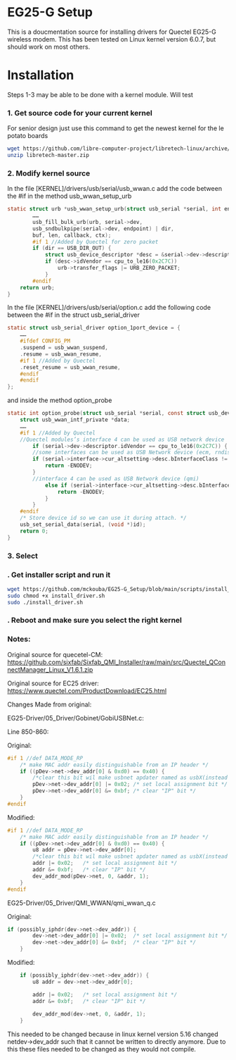 


# EG25-G Setup

This is a doucmentation source for installing drivers for Quectel EG25-G wireless modem.  This has been tested on Linux kernel version 6.0.7, but should work on most others.

# Installation
Steps 1-3 may be able to be done with a kernel module.  Will test
### 1. Get source code for your current kernel
For senior design just use this command to get the newest kernel for the le potato boards
```sh
wget https://github.com/libre-computer-project/libretech-linux/archive/refs/heads/v6.0/libretech-master.zip
unzip libretech-master.zip
```
### 2. Modify kernel source
In the file [KERNEL]/drivers/usb/serial/usb_wwan.c add the code between the #if in the method usb_wwan_setup_urb
```C
static struct urb *usb_wwan_setup_urb(struct usb_serial *serial, int endpoint, int dir, void *ctx, char *buf, int len,void (*callback) (struct urb *)) {
        ……
        usb_fill_bulk_urb(urb, serial->dev,
        usb_sndbulkpipe(serial->dev, endpoint) | dir,
        buf, len, callback, ctx);
        #if 1 //Added by Quectel for zero packet
        if (dir == USB_DIR_OUT) {
            struct usb_device_descriptor *desc = &serial->dev->descriptor;
            if (desc->idVendor == cpu_to_le16(0x2C7C))
                urb->transfer_flags |= URB_ZERO_PACKET;
            }
        #endif
    return urb;
}
```

In the file [KERNEL]/drivers/usb/serial/option.c add the following code between the #if in the struct usb_serial_driver
```C
static struct usb_serial_driver option_1port_device = {
    ……
    #ifdef CONFIG_PM
    .suspend = usb_wwan_suspend,
    .resume = usb_wwan_resume,
    #if 1 //Added by Quectel
    .reset_resume = usb_wwan_resume,
    #endif
    #endif
};
```
and inside the method option_probe
```C
static int option_probe(struct usb_serial *serial, const struct usb_device_id *id) {
    struct usb_wwan_intf_private *data;
    ……
    #if 1 //Added by Quectel
    //Quectel modules’s interface 4 can be used as USB network device
        if (serial->dev->descriptor.idVendor == cpu_to_le16(0x2C7C)) {
        //some interfaces can be used as USB Network device (ecm, rndis, mbim)
        if (serial->interface->cur_altsetting->desc.bInterfaceClass != 0xFF) {
            return -ENODEV;
        }
        //interface 4 can be used as USB Network device (qmi)
            else if (serial->interface->cur_altsetting->desc.bInterfaceNumber >= 4) {
                return -ENODEV;
            }
        }
    #endif
    /* Store device id so we can use it during attach. */
    usb_set_serial_data(serial, (void *)id);
    return 0;
}
```
### 3. Select 
### . Get installer script and run it
```sh
wget https://github.com/mckouba/EG25-G_Setup/blob/main/scripts/install_driver.sh
sudo chmod +x install_driver.sh
sudo ./install_driver.sh
```

### . Reboot and make sure you select the right kernel



### Notes:

Original source for quecetel-CM: https://github.com/sixfab/Sixfab_QMI_Installer/raw/main/src/Quectel_QConnectManager_Linux_V1.6.1.zip

Original source for EC25 driver: https://www.quectel.com/ProductDownload/EC25.html


Changes Made from original:

EG25-Driver/05_Driver/Gobinet/GobiUSBNet.c:

Line 850-860:

Original:
```C
#if 1 //def DATA_MODE_RP
    /* make MAC addr easily distinguishable from an IP header */
    if ((pDev->net->dev_addr[0] & 0xd0) == 0x40) {
        /*clear this bit wil make usbnet apdater named as usbX(instead if ethX)*/
        pDev->net->dev_addr[0] |= 0x02;	/* set local assignment bit */
        pDev->net->dev_addr[0] &= 0xbf;	/* clear "IP" bit */
    }
#endif
```
Modified:
```C
#if 1 //def DATA_MODE_RP
    /* make MAC addr easily distinguishable from an IP header */
    if ((pDev->net->dev_addr[0] & 0xd0) == 0x40) {
        u8 addr = pDev->net->dev_addr[0];
        /*clear this bit wil make usbnet apdater named as usbX(instead if ethX)*/
        addr |= 0x02;	/* set local assignment bit */
        addr &= 0xbf;	/* clear "IP" bit */
        dev_addr_mod(pDev->net, 0, &addr, 1);
    }
#endif
```
EG25-Driver/05_Driver/QMI_WWAN/qmi_wwan_q.c


Original:
```C
if (possibly_iphdr(dev->net->dev_addr)) {
		dev->net->dev_addr[0] |= 0x02;	/* set local assignment bit */
		dev->net->dev_addr[0] &= 0xbf;	/* clear "IP" bit */
	}
```

Modified:
```C
	if (possibly_iphdr(dev->net->dev_addr)) {
		u8 addr = dev->net->dev_addr[0];

		addr |= 0x02;	/* set local assignment bit */
		addr &= 0xbf;	/* clear "IP" bit */
	
		dev_addr_mod(dev->net, 0, &addr, 1);
	}
```
This needed to be changed because in linux kernel version 5.16 changed netdev->dev_addr such that it cannot be written to directly anymore.
Due to this these files needed to be changed as they would not compile.